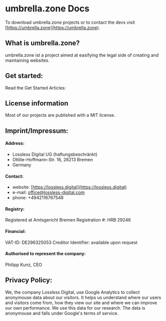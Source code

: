 # umbrella.zone Docs

To download umbrella.zone projects or to contact the devs visit [https://umbrella.zone](https://umbrella.zone).

## What is umbrella.zone?
umbrella.zone ist a project aimed at easifying the legal side of creating and maintaining websites.

## Get started:
Read the Get Started Articles:

## License information
Most of our projects are published with a MIT license.

## Imprint/Impressum:

#### Address:

* Lossless Digital UG (haftungsbeschränkt)
* Ottilie-Hoffmann-Str. 16, 28213 Bremen
* Germany

#### Contact:

* website: [https://lossless.digital](https://lossless.digital)
* e-mail: office@lossless-digital.com
* phone: +4942116767548

#### Registry:
Registered at Amtsgericht Bremen
Registration #: HRB 29246

#### Financial:
VAT-ID: DE296325053
Creditor Identifier: available upon request

#### Authorised to represent the company:
Philipp Kunz, CEO

## Privacy Policy:
We, the company Lossless Digital, use Google Analytics to collect anonymouse data about our visitors.
It helps us understand where our users and visitors come from, how they view our site and where we can improve our own performance.
We use this data for our research. The data is anonymouse and falls under Google's terms of service.